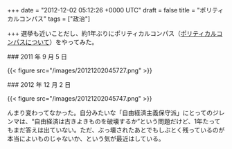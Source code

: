 
+++
date = "2012-12-02 05:12:26 +0000 UTC"
draft = false
title = "ポリティカルコンパス"
tags = ["政治"]

+++
選挙も近いことだし、約1年ぶりにポリティカルコンパス（<a href="http://sakidatsumono.ifdef.jp/political-compass.html">ポリティカルコンパスについて</a>）をやってみた。

<div class="section">
    ### 2011 年 9 月 5 日
    

{{< figure src="/images/20121202045727.png"  >}}

</div>
<div class="section">
    ### 2012 年 12 月 2 日
    

{{< figure src="/images/20121202045747.png"  >}}

んまり変わってなかった。自分みたいな「自由経済主義保守派」にとってのジレンマは、“自由経済は古きよきものを破壊するか”という問題だけど、1年たってもまだ答えは出ていない。ただ、ぶっ壊されたあとでもしぶとく残っているのが本当によいものじゃないか、という気が最近はしている。

</div>

